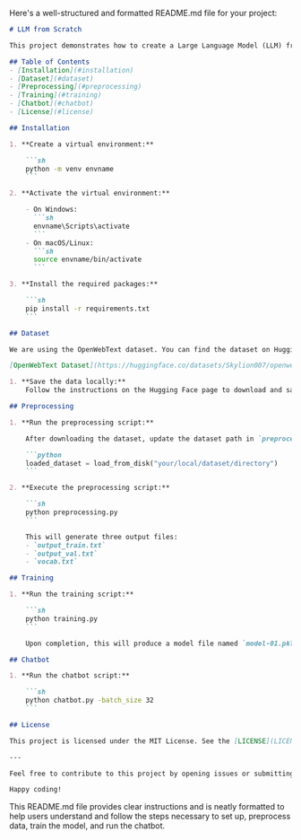 Here's a well-structured and formatted README.md file for your project:

```markdown
# LLM from Scratch

This project demonstrates how to create a Large Language Model (LLM) from scratch using Python. It includes steps to set up the environment, preprocess data, train the model, and run a chatbot.

## Table of Contents
- [Installation](#installation)
- [Dataset](#dataset)
- [Preprocessing](#preprocessing)
- [Training](#training)
- [Chatbot](#chatbot)
- [License](#license)

## Installation

1. **Create a virtual environment:**

    ```sh
    python -m venv envname
    ```

2. **Activate the virtual environment:**

    - On Windows:
      ```sh
      envname\Scripts\activate
      ```
    - On macOS/Linux:
      ```sh
      source envname/bin/activate
      ```

3. **Install the required packages:**

    ```sh
    pip install -r requirements.txt
    ```

## Dataset

We are using the OpenWebText dataset. You can find the dataset on Hugging Face:

[OpenWebText Dataset](https://huggingface.co/datasets/Skylion007/openwebtext)

1. **Save the data locally:**
    Follow the instructions on the Hugging Face page to download and save the dataset to your local machine.

## Preprocessing

1. **Run the preprocessing script:**

    After downloading the dataset, update the dataset path in `preprocessing.py`. 

    ```python
    loaded_dataset = load_from_disk("your/local/dataset/directory")
    ```

2. **Execute the preprocessing script:**

    ```sh
    python preprocessing.py
    ```

    This will generate three output files:
    - `output_train.txt`
    - `output_val.txt`
    - `vocab.txt`

## Training

1. **Run the training script:**

    ```sh
    python training.py
    ```

    Upon completion, this will produce a model file named `model-01.pkl`.

## Chatbot

1. **Run the chatbot script:**

    ```sh
    python chatbot.py -batch_size 32
    ```

## License

This project is licensed under the MIT License. See the [LICENSE](LICENSE) file for details.

---

Feel free to contribute to this project by opening issues or submitting pull requests.

Happy coding!
```

This README.md file provides clear instructions and is neatly formatted to help users understand and follow the steps necessary to set up, preprocess data, train the model, and run the chatbot.
